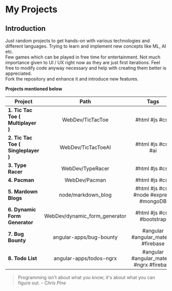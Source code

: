# My Projects

## Introduction

Just random projects to get hands-on with various technologies and different languages. Trying to learn and implement new concepts like ML, AI etc.  
Few games which can be played in free time for entertainment. Not much importance given to UI / UX right now as they are just first iterations. Feel free to modify code anyway necessary and help with creating them better is appreciated.  
Fork the repository and enhance it and introduce new features.

**Projects mentioned below**

| Project                             |             Path              |                    Tags                    |
| ----------------------------------- | :---------------------------: | :----------------------------------------: |
| **1. Tic Tac Toe ( Multiplayer )**  |       WebDev/TicTacToe        |               #html #js #css               |
| **2. Tic Tac Toe ( Singleplayer )** |      WebDev/TicTacToeAI       |             #html #js #css #ai             |
| **3. Type Racer**                   |       WebDev/TypeRacer        |               #html #js #css               |
| **4. Pacman**                       |         WebDev/Pacman         |               #html #js #css               |
| **5. Mardown Blogs**                |      node/markdown_blog       |   #html #js #css #node #express #mongoDB   |
| **6. Dynamic Form Generator**       | WebDev/dynamic_form_generator |         #html #js #css #bootstrap          |
| **7. Bug Bounty**                   |    angular-apps/bug-bounty    |    #angular #angular_material #firebase    |
| **8. Todo List**                    |    angular-apps/todos-ngrx    | #angular #angular_material #ngrx #firebase |

> Programming isn't about what you know; it's about what you can figure out. - _Chris Pine_
